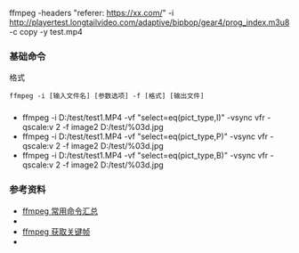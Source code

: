 ffmpeg -headers "referer: https://xx.com/" -i http://playertest.longtailvideo.com/adaptive/bipbop/gear4/prog_index.m3u8 -c copy -y test.mp4

### 基础命令
格式     

    ffmpeg -i [输入文件名] [参数选项] -f [格式] [输出文件]


###
- ffmpeg -i D:/test/test1.MP4 -vf "select=eq(pict_type\,I)" -vsync vfr -qscale:v 2 -f image2 D:/test/%03d.jpg
- ffmpeg -i D:/test/test1.MP4 -vf "select=eq(pict_type\,P)" -vsync vfr -qscale:v 2 -f image2 D:/test/%03d.jpg
- ffmpeg -i D:/test/test1.MP4 -vf "select=eq(pict_type\,B)" -vsync vfr -qscale:v 2 -f image2 D:/test/%03d.jpg

### 参考资料
- [ffmpeg 常用命令汇总](https://blog.csdn.net/fuhanghang/article/details/123565920)
- [](http://events.jianshu.io/p/afa6361e8956)
- [ffmpeg 获取关键帧](https://zhuanlan.zhihu.com/p/569490732)
- [](https://www.cnblogs.com/wuyuan2011woaini/p/15825120.html)
